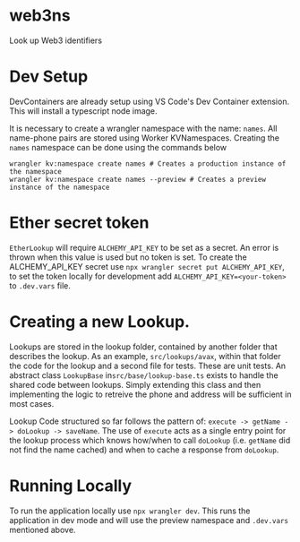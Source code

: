 # web3ns

Look up Web3 identifiers

# Dev Setup

DevContainers are already setup using VS Code's Dev Container extension. This will install a typescript node image.

It is necessary to create a wrangler namespace with the name: `names`. All name-phone pairs are stored using Worker KVNamespaces. Creating the `names` namespace can be done using the commands below

```
wrangler kv:namespace create names # Creates a production instance of the namespace
wrangler kv:namespace create names --preview # Creates a preview instance of the namespace
```

# Ether secret token

`EtherLookup` will require `ALCHEMY_API_KEY` to be set as a secret. An error is thrown when this value is used but no token is set.
To create the ALCHEMY_API_KEY secret use `npx wrangler secret put ALCHEMY_API_KEY`, to set the token locally for development add `ALCHEMY_API_KEY=<your-token>` to `.dev.vars` file.

# Creating a new Lookup.

Lookups are stored in the lookup folder, contained by another folder that describes the lookup. As an example, `src/lookups/avax`, within that folder the code for the lookup and a second file for tests. These are unit tests. An abstract class `LookupBase` in`src/base/lookup-base.ts` exists to handle the shared code between lookups. Simply extending this class and then implementing the logic to retreive the phone and address will be sufficient in most cases.

Lookup Code structured so far follows the pattern of: `execute -> getName -> doLookup -> saveName`. The use of `execute` acts as a single entry point for the lookup process which knows how/when to call `doLookup` (i.e. `getName` did not find the name cached) and when to cache a response from `doLookup`.

# Running Locally

To run the application locally use `npx wrangler dev`. This runs the application in dev mode and will use the preview namespace and `.dev.vars` mentioned above.
